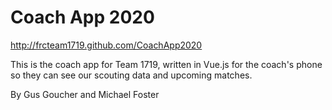 # Coach App 2020

http://frcteam1719.github.com/CoachApp2020

This is the coach app for Team 1719, written in Vue.js for the coach's phone so they can 
see our scouting data and upcoming matches.

By Gus Goucher and Michael Foster
